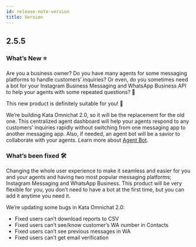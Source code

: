 ```yaml
---
id: release-note-version
title: Version
---
```


## 2.5.5

### What’s New ⭐️

Are you a business owner? Do you have many agents for some messaging platforms to handle customers’ inquiries? Or even, do you sometimes need a bot for your Instagram Business Messaging and WhatsApp Business API to help your agents with some repeated questions? 🤔

This new product is definitely suitable for you! 🎉

We’re building Kata Omnichat 2.0, so it will be the replacement for the old one. This centralized agent dashboard will help your agents respond to any customers’ inquiries rapidly without switching from one messaging app to another messaging app. Also, if needed, an agent bot will be a savior to collaborate with your agents. Learn more about [Agent Bot](/kata-omnichat/configure-your-agent-chatbot/setup-agent-bot-in-kata-omnichat).

### What’s been fixed 🛠

Changing the whole user experience to make it seamless and easier for you and your agents and having two most popular messaging platforms; Instagram Messaging and WhatsApp Business. This product will be very flexible for you, you don’t need to have a bot at the first time, but you can add it anytime you need it.

We’re updating some bugs in Kata Omnichat 2.0:

-   Fixed users can’t download reports to CSV
-   Fixed users can’t see/know customer’s WA number in Contacts
-   Fixed users can’t see previous messages in WA
-   Fixed users can’t get email verification
